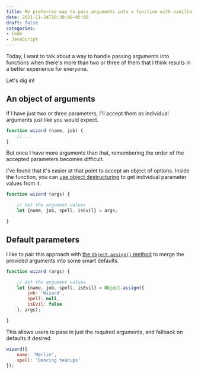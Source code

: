 ```yaml
---
title: My preferred way to pass arguments into a function with vanilla JavaScript
date: 2021-11-24T10:30:00-05:00
draft: false
categories:
- Code
- JavaScript
---
```


Today, I want to talk about a way to handle passing arguments into functions when there's more than two or three of them that I think results in a better experience for everyone.

Let's dig in!

## An object of arguments

If I have just two or three parameters, I'll accept them as individual arguments just like you would expect.

```js
function wizard (name, job) {
	// ...
}
```

But once I have more arguments than that, remembering the order of the accepted parameters becomes difficult. 

I've found that it's easier at that point to accept an object of options. Inside the function, you can [use object destructuring](/destructuring-in-javascript/) to get individual parameter values from it.

```js
function wizard (args) {

	// Get the argument values
	let {name, job, spell, isEvil} = args;

}
```

## Default parameters

I like to pair this approach with [the `Object.assign()` method](https://vanillajstoolkit.com/reference/objects/object-assign/) to merge the provided arguments into some smart defaults.

```js
function wizard (args) {

	// Get the argument values
	let {name, job, spell, isEvil} = Object.assign({
		job: 'Wizard',
		spell: null,
		isEvil: false
	}, args);

}
```

This allows users to pass in just the required arguments, and fallback on defaults if desired.

```js
wizard({
	name: 'Merlin',
	spell: 'Dancing teacups'
});
```